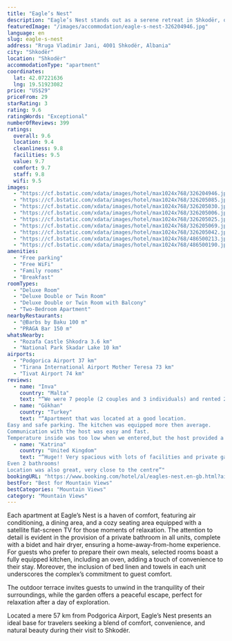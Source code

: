 ```yaml
---
title: "Eagle’s Nest"
description: "Eagle’s Nest stands out as a serene retreat in Shkodër, offering breathtaking mountain views alongside modern conveniences such as complimentary WiFi and private parking."
featuredImage: "/images/accommodation/eagle-s-nest-326204946.jpg"
language: en
slug: eagle-s-nest
address: "Rruga Vladimir Jani, 4001 Shkodër, Albania"
city: "Shkodër"
location: "Shkodër"
accommodationType: "apartment"
coordinates:
  lat: 42.07221636
  lng: 19.51923082
price: "US$29"
priceFrom: 29
starRating: 3
rating: 9.6
ratingWords: "Exceptional"
numberOfReviews: 399
ratings:
  overall: 9.6
  location: 9.4
  cleanliness: 9.8
  facilities: 9.5
  value: 9.7
  comfort: 9.7
  staff: 9.8
  wifi: 9.5
images:
  - "https://cf.bstatic.com/xdata/images/hotel/max1024x768/326204946.jpg?k=06848abb264d3afb11fdfda03af70e6aa076a91715bb1c67c28e15e17cab84ae&o=&hp=1"
  - "https://cf.bstatic.com/xdata/images/hotel/max1024x768/326205085.jpg?k=7cc78ddca5d8fa0d836a951934ffd245db1043af7a763ef31eaee5b66f361031&o=&hp=1"
  - "https://cf.bstatic.com/xdata/images/hotel/max1024x768/326205030.jpg?k=f7931415e27c0d56499d34642c512d8a77a8aa7279d9cdae95afb05be41cbde2&o=&hp=1"
  - "https://cf.bstatic.com/xdata/images/hotel/max1024x768/326205006.jpg?k=fa9996509202f1a916a241e1be3b61cffa4debd5daf0676aacb3b9b8141af431&o=&hp=1"
  - "https://cf.bstatic.com/xdata/images/hotel/max1024x768/326205025.jpg?k=254772625ec32112051935d38434aa8e002658d76e5df3b52af4c87cbab334f4&o=&hp=1"
  - "https://cf.bstatic.com/xdata/images/hotel/max1024x768/326205069.jpg?k=6092f0b8ad8679bd73b596906520b5f3b75dd824b7a39f8f54189ac1d8bce1c0&o=&hp=1"
  - "https://cf.bstatic.com/xdata/images/hotel/max1024x768/326205042.jpg?k=e0b7dac502eb9a4665c100f183c5b22e5b7cb995e91321b6cecb6b269fff9360&o=&hp=1"
  - "https://cf.bstatic.com/xdata/images/hotel/max1024x768/486500213.jpg?k=b89cea09e9a6780e16ad24f7acf105aae0634d85d4c57bfed112ec5da7b1ee61&o=&hp=1"
  - "https://cf.bstatic.com/xdata/images/hotel/max1024x768/486500190.jpg?k=9029dfdb1f75b70ebadcdfada07c99715a2dedd18e154b6560cd9daaf8108241&o=&hp=1"
amenities:
  - "Free parking"
  - "Free WiFi"
  - "Family rooms"
  - "Breakfast"
roomTypes:
  - "Deluxe Room"
  - "Deluxe Double or Twin Room"
  - "Deluxe Double or Twin Room with Balcony"
  - "Two-Bedroom Apartment"
nearbyRestaurants:
  - "@Barbs by Baku 100 m"
  - "PRAGA Bar 150 m"
whatsNearby:
  - "Rozafa Castle Shkodra 3.6 km"
  - "National Park Skadar Lake 10 km"
airports:
  - "Podgorica Airport 37 km"
  - "Tirana International Airport Mother Teresa 73 km"
  - "Tivat Airport 74 km"
reviews:
  - name: "Inva"
    country: "Malta"
    text: "“We were 7 people (2 couples and 3 individuals) and rented 2 apartments. Each of the persons had their own room and bad. There were 2 bathrooms per apartment and each room had AC. Everything was clean and tidy and very comfortable. The property...”"
  - name: "Gökhan"
    country: "Turkey"
    text: "“Apartment that was located at a good location.
Easy and safe parking. The kitchen was equipped more then average.
Communication with the host was easy and fast.
Temperature inside was too low when we entered,but the host provided a heater.”"
  - name: "Katrina"
    country: "United Kingdom"
    text: "“Huge!! Very spacious with lots of facilities and private garage parking.
Even 2 bathrooms!
Location was also great, very close to the centre”"
bookingURL: "https://www.booking.com/hotel/al/eagles-nest.en-gb.html?aid=8035640"
bestFor: "Best for Mountain Views"
bestCategories: "Mountain Views"
category: "Mountain Views"
---
```


Each apartment at Eagle’s Nest is a haven of comfort, featuring air conditioning, a dining area, and a cozy seating area equipped with a satellite flat-screen TV for those moments of relaxation. The attention to detail is evident in the provision of a private bathroom in all units, complete with a bidet and hair dryer, ensuring a home-away-from-home experience. For guests who prefer to prepare their own meals, selected rooms boast a fully equipped kitchen, including an oven, adding a touch of convenience to their stay. Moreover, the inclusion of bed linen and towels in each unit underscores the complex’s commitment to guest comfort.

The outdoor terrace invites guests to unwind in the tranquility of their surroundings, while the garden offers a peaceful escape, perfect for relaxation after a day of exploration.

Located a mere 57 km from Podgorica Airport, Eagle’s Nest presents an ideal base for travelers seeking a blend of comfort, convenience, and natural beauty during their visit to Shkodër.